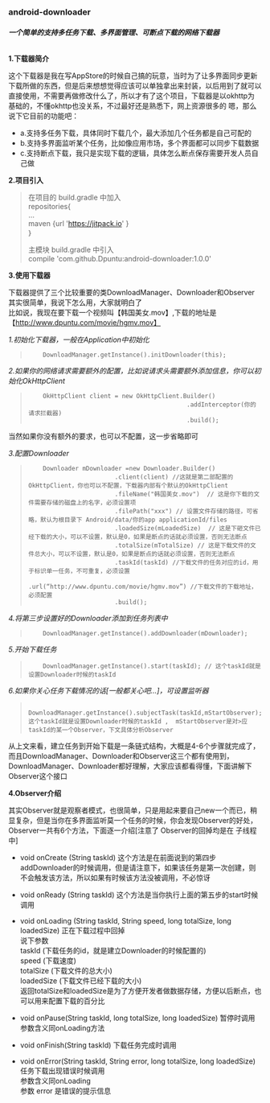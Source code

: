 ### android-downloader
###### **一个简单的支持多任务下载、多界面管理、可断点下载的网络下载器**

**1.下载器简介**

这个下载器是我在写AppStore的时候自己搞的玩意，当时为了让多界面同步更新下载所做的东西，但是后来想想觉得应该可以单独拿出来封装，以后用到了就可以直接使用，不需要再做修改什么了，所以才有了这个项目，下载器是以okhttp为基础的，不懂okhttp也没关系，不过最好还是熟悉下，网上资源很多的
嗯，那么说下它目前的功能吧：

* a.支持多任务下载，具体同时下载几个，最大添加几个任务都是自己可配的
* b.支持多界面监听某个任务，比如像应用市场，多个界面都可以同步下载数据
* c.支持断点下载，我只是实现下载的逻辑，具体怎么断点保存需要开发人员自己做

**2.项目引入**

> 在项目的 build.gradle 中加入</br>
>     repositories{</br>
>             ...</br>
>             maven {url 'https://jitpack.io' }</br>
>     ｝
> 
> 主模块 build.gradle 中引入</br>
>       compile 'com.github.Dpuntu:android-downloader:1.0.0' 
      
**3.使用下载器**

下载器提供了三个比较重要的类DownloadManager、Downloader和Observer</br>
其实很简单，我说下怎么用，大家就明白了</br>
比如说，我现在要下载一个视频叫【韩国美女.mov】,下载的地址是【http://www.dpuntu.com/movie/hgmv.mov】

*1.初始化下载器，一般在Application中初始化*
>         DownloadManager.getInstance().initDownloader(this);

*2.如果你的网络请求需要额外的配置，比如说请求头需要额外添加信息，你可以初始化OkHttpClient*
>         OkHttpClient client = new OkHttpClient.Builder()
>                                                 .addInterceptor(你的请求拦截器)
>                                                 .build();
当然如果你没有额外的要求，也可以不配置，这一步省略即可

*3.配置Downloader*
>         Downloader mDownloader =new Downloader.Builder()
>                             .client(client) //这就是第二部配置的OkHttpClient，你也可以不配置，下载器内部有个默认的OkHttpClient
>                             .fileName("韩国美女.mov")  // 这是你下载的文件需要存储的磁盘上的名字，必须设置项
>                             .filePath("xxx") // 设置文件存储的路径，可省略，默认为根目录下 Android/data/你的app applicationId/files
>                             .loadedSize(mLoadedSize)  // 这是下砸文件已经下载的大小，可以不设置，默认是0，如果是断点的话就必须设置，否则无法断点
>                             .totalSize(mTotalSize) // 这是下载文件的文件总大小，可以不设置，默认是0，如果是断点的话就必须设置，否则无法断点
>                             .taskId(taskId) //下载文件的任务对应的id，用于标识单一任务，不可重复，必须设置
>                             .url(“http://www.dpuntu.com/movie/hgmv.mov”) //下载文件的下载地址，必须配置
>                             .build();

*4.将第三步设置好的Downloader添加到任务列表中*
>         DownloadManager.getInstance().addDownloader(mDownloader);

*5.开始下载任务*
>         DownloadManager.getInstance().start(taskId); // 这个taskId就是设置Downloader时候的taskId

*6.如果你关心任务下载情况的话[一般都关心吧...]，可设置监听器*
>         DownloadManager.getInstance().subjectTask(taskId,mStartObserver);// 这个taskId就是设置Downloader时候的taskId ,  mStartObserver是对>应taskId的某一个Observer，下文具体分析Observer

从上文来看，建立任务到开始下载是一条链式结构，大概是4-6个步骤就完成了，而且DownloadManager、Downloader和Observer这三个都有使用到，DownloadManager、Downloader都好理解，大家应该都看得懂，下面讲解下Observer这个接口

**4.Observer介绍**

其实Observer就是观察者模式，也很简单，只是用起来要自己new一个而已，稍显复杂，但是当你在多界面监听莫一个任务的时候，你会发现Observer的好处，Observer一共有6个方法，下面逐一介绍[注意了  Observer的回掉均是在 子线程 中] 

* void onCreate (String taskId)
这个方法是在前面说到的第四步addDownloader的时候调用，但是请注意下，如果该任务是第一次创建，则不会触发该方法，所以如果有时候该方法没被调用，不必惊讶

* void onReady (String taskId)
这个方法是当你执行上面的第五步的start时候调用

* void onLoading (String taskId, String speed, long totalSize, long loadedSize)
正在下载过程中回掉</br>
说下参数 </br>
        taskId (下载任务的id，就是建立Downloader的时候配置的)</br>
        speed (下载速度)</br>
        totalSize (下载文件的总大小)</br>
        loadedSize (下载文件已经下载的大小)</br>
    返回totalSize和loadedSize是为了方便开发者做数据存储，方便以后断点，也可以用来配置下载的百分比

* void onPause(String taskId,  long totalSize, long loadedSize)
暂停时调用</br>
        参数含义同onLoading方法

* void onFinish(String taskId)
下载任务完成时调用

* void onError(String taskId, String error, long totalSize,  long loadedSize)
任务下载出现错误时候调用</br>
        参数含义同onLoading</br>
        参数 error 是错误的提示信息